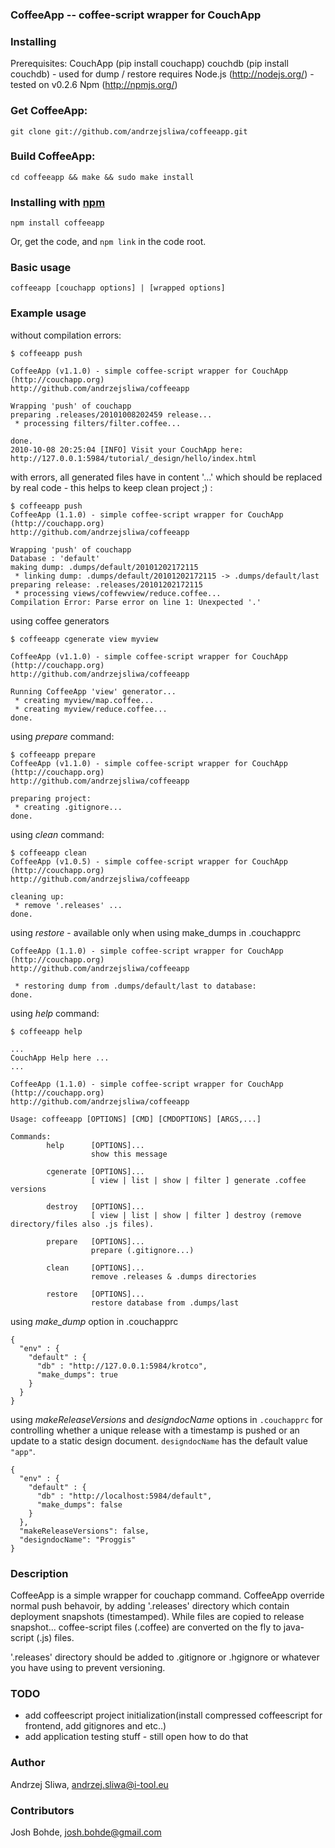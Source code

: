 ### CoffeeApp -- coffee-script wrapper for CouchApp

### Installing

Prerequisites:
    CouchApp (pip install couchapp)
    couchdb (pip install couchdb) - used for dump / restore
    requires Node.js (<http://nodejs.org/>) - tested on v0.2.6
    Npm (<http://npmjs.org/>)


### Get CoffeeApp:

    git clone git://github.com/andrzejsliwa/coffeeapp.git

### Build CoffeeApp:

    cd coffeeapp && make && sudo make install

### Installing with [npm](http://npmjs.org/)

    npm install coffeeapp

Or, get the code, and `npm link` in the code root.

### Basic usage

    coffeeapp [couchapp options] | [wrapped options]

### Example usage


without compilation errors:

    $ coffeeapp push

    CoffeeApp (v1.1.0) - simple coffee-script wrapper for CouchApp (http://couchapp.org)
    http://github.com/andrzejsliwa/coffeeapp

    Wrapping 'push' of couchapp
    preparing .releases/20101008202459 release...
     * processing filters/filter.coffee...

    done.
    2010-10-08 20:25:04 [INFO] Visit your CouchApp here:
    http://127.0.0.1:5984/tutorial/_design/hello/index.html

with errors, all generated files have in content '...' which should be replaced by real code - this helps to keep clean project ;) :

    $ coffeeapp push
    CoffeeApp (1.1.0) - simple coffee-script wrapper for CouchApp (http://couchapp.org)
    http://github.com/andrzejsliwa/coffeeapp

    Wrapping 'push' of couchapp
    Database : 'default'
    making dump: .dumps/default/20101202172115
     * linking dump: .dumps/default/20101202172115 -> .dumps/default/last
    preparing release: .releases/20101202172115
     * processing views/coffewview/reduce.coffee...
    Compilation Error: Parse error on line 1: Unexpected '.'


using coffee generators

    $ coffeeapp cgenerate view myview

    CoffeeApp (v1.1.0) - simple coffee-script wrapper for CouchApp (http://couchapp.org)
    http://github.com/andrzejsliwa/coffeeapp

    Running CoffeeApp 'view' generator...
     * creating myview/map.coffee...
     * creating myview/reduce.coffee...
    done.

using *prepare* command:

    $ coffeeapp prepare
    CoffeeApp (v1.1.0) - simple coffee-script wrapper for CouchApp (http://couchapp.org)
    http://github.com/andrzejsliwa/coffeeapp

    preparing project:
     * creating .gitignore...
    done.

using *clean* command:

    $ coffeeapp clean
    CoffeeApp (v1.0.5) - simple coffee-script wrapper for CouchApp (http://couchapp.org)
    http://github.com/andrzejsliwa/coffeeapp

    cleaning up:
     * remove '.releases' ...
    done.

using *restore* - available only when using make_dumps in .couchapprc

    CoffeeApp (1.1.0) - simple coffee-script wrapper for CouchApp (http://couchapp.org)
    http://github.com/andrzejsliwa/coffeeapp

     * restoring dump from .dumps/default/last to database:
    done.


using *help* command:

    $ coffeeapp help

    ...
    CouchApp Help here ...
    ...

    CoffeeApp (1.1.0) - simple coffee-script wrapper for CouchApp (http://couchapp.org)
    http://github.com/andrzejsliwa/coffeeapp

    Usage: coffeeapp [OPTIONS] [CMD] [CMDOPTIONS] [ARGS,...]

    Commands:
            help      [OPTIONS]...
                      show this message

            cgenerate [OPTIONS]...
                      [ view | list | show | filter ] generate .coffee versions

            destroy   [OPTIONS]...
                      [ view | list | show | filter ] destroy (remove directory/files also .js files).

            prepare   [OPTIONS]...
                      prepare (.gitignore...)

            clean     [OPTIONS]...
                      remove .releases & .dumps directories

            restore   [OPTIONS]...
                      restore database from .dumps/last


using *make_dump* option in .couchapprc

    {
      "env" : {
        "default" : {
          "db" : "http://127.0.0.1:5984/krotco",
          "make_dumps": true
        }
      }
    }

using *makeReleaseVersions* and *designdocName* options in `.couchapprc` for 
controlling whether a unique release with a timestamp is pushed or an update 
to a static design document. `designdocName` has the default value `"app"`.

    {
      "env" : {
        "default" : {
          "db" : "http://localhost:5984/default",
          "make_dumps": false
        }
      },
      "makeReleaseVersions": false,
      "designdocName": "Proggis"
    }

### Description

CoffeeApp is a simple wrapper for couchapp command. CoffeeApp override normal push behavoir, by adding '.releases' directory
which contain deployment snapshots (timestamped). While files are copied to release snapshot... coffee-script files (.coffee)
are converted on the fly to java-script (.js) files.

'.releases' directory should be added to .gitignore or .hgignore or whatever you have using to prevent versioning.

### TODO

* add coffeescript project initialization(install compressed coffeescript for frontend, add gitignores and etc..)
* add application testing stuff - still open how to do that

### Author

Andrzej Sliwa, andrzej.sliwa@i-tool.eu


### Contributors

Josh Bohde, josh.bohde@gmail.com
